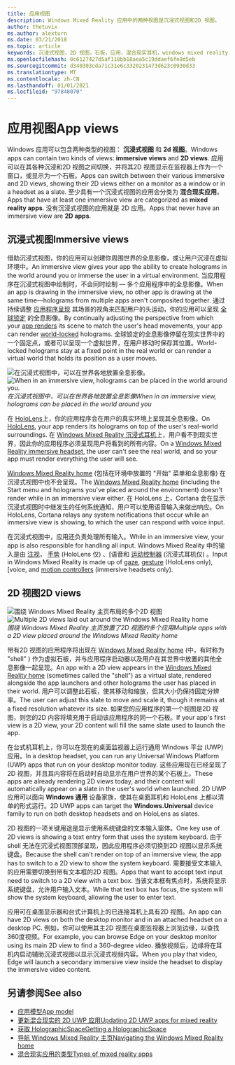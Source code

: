 ```yaml
---
title: 应用视图
description: Windows Mixed Reality 应用中的两种视图是沉浸式视图和2D 视图。
author: thetuvix
ms.author: alexturn
ms.date: 03/21/2018
ms.topic: article
keywords: 沉浸式视图，2D 视图，石板，应用，混合现实耳机，windows mixed reality 耳机，虚拟现实耳机，HoloLens，MRTK，混合现实工具包
ms.openlocfilehash: 0c6127427d5af118bb18aea5c19ddaef6fe8d5eb
ms.sourcegitcommit: d340303cda71c31e6c3320231473d623c0930d33
ms.translationtype: MT
ms.contentlocale: zh-CN
ms.lasthandoff: 01/01/2021
ms.locfileid: "97848070"
---
```

# <a name="app-views"></a><span data-ttu-id="4cd19-104">应用视图</span><span class="sxs-lookup"><span data-stu-id="4cd19-104">App views</span></span>

<span data-ttu-id="4cd19-105">Windows 应用可以包含两种类型的视图： **沉浸式视图** 和 **2d 视图**。</span><span class="sxs-lookup"><span data-stu-id="4cd19-105">Windows apps can contain two kinds of views: **immersive views** and **2D views**.</span></span> <span data-ttu-id="4cd19-106">应用可以在其各种沉浸和2D 视图之间切换，并将其2D 视图显示在监视器上作为一个窗口，或显示为一个石板。</span><span class="sxs-lookup"><span data-stu-id="4cd19-106">Apps can switch between their various immersive and 2D views, showing their 2D views either on a monitor as a window or in a headset as a slate.</span></span> <span data-ttu-id="4cd19-107">至少具有一个沉浸式视图的应用会分类为 **混合现实应用**。</span><span class="sxs-lookup"><span data-stu-id="4cd19-107">Apps that have at least one immersive view are categorized as **mixed reality apps**.</span></span> <span data-ttu-id="4cd19-108">没有沉浸式视图的应用就是 2D 应用。</span><span class="sxs-lookup"><span data-stu-id="4cd19-108">Apps that never have an immersive view are **2D apps**.</span></span>

## <a name="immersive-views"></a><span data-ttu-id="4cd19-109">沉浸式视图</span><span class="sxs-lookup"><span data-stu-id="4cd19-109">Immersive views</span></span>

<span data-ttu-id="4cd19-110">借助沉浸式视图，你的应用可以创建你周围世界的全息影像，或让用户沉浸在虚拟环境中。</span><span class="sxs-lookup"><span data-stu-id="4cd19-110">An immersive view gives your app the ability to create holograms in the world around you or immerse the user in a virtual environment.</span></span> <span data-ttu-id="4cd19-111">当应用程序在沉浸式视图中绘制时，不会同时绘制 &mdash; 多个应用程序中的全息影像。</span><span class="sxs-lookup"><span data-stu-id="4cd19-111">When an app is drawing in the immersive view, no other app is drawing at the same time&mdash;holograms from multiple apps aren't composited together.</span></span> <span data-ttu-id="4cd19-112">通过持续调整 [应用程序呈现](../develop/platform-capabilities-and-apis/rendering.md) 其场景的视角来匹配用户的头运动，你的应用可以呈现 [全球锁定](coordinate-systems.md) 的全息影像。</span><span class="sxs-lookup"><span data-stu-id="4cd19-112">By continually adjusting the perspective from which your [app renders](../develop/platform-capabilities-and-apis/rendering.md) its scene to match the user's head movements, your app can render [world-locked](coordinate-systems.md) holograms.</span></span> <span data-ttu-id="4cd19-113">全球锁定的全息影像停留在现实世界中的一个固定点，或者可以呈现一个虚拟世界，在用户移动时保存其位置。</span><span class="sxs-lookup"><span data-stu-id="4cd19-113">World-locked holograms stay at a fixed point in the real world or can render a virtual world that holds its position as a user moves.</span></span>

<span data-ttu-id="4cd19-114">![在沉浸式视图中，可以在世界各地放置全息影像。](images/designoverview-940px.jpg)</span><span class="sxs-lookup"><span data-stu-id="4cd19-114">![When in an immersive view, holograms can be placed in the world around you.](images/designoverview-940px.jpg)</span></span><br>
<span data-ttu-id="4cd19-115">*在沉浸式视图中，可以在世界各地放置全息影像*</span><span class="sxs-lookup"><span data-stu-id="4cd19-115">*When in an immersive view, holograms can be placed in the world around you*</span></span>

<span data-ttu-id="4cd19-116">在 [HoloLens](https://docs.microsoft.com/hololens/hololens1-hardware)上，你的应用程序会在用户的真实环境上呈现其全息影像。</span><span class="sxs-lookup"><span data-stu-id="4cd19-116">On [HoloLens](https://docs.microsoft.com/hololens/hololens1-hardware), your app renders its holograms on top of the user's real-world surroundings.</span></span> <span data-ttu-id="4cd19-117">在 [Windows Mixed Reality 沉浸式耳机](../discover/immersive-headset-hardware-details.md)上，用户看不到现实世界，因此你的应用程序必须呈现用户将看到的所有内容。</span><span class="sxs-lookup"><span data-stu-id="4cd19-117">On a [Windows Mixed Reality immersive headset](../discover/immersive-headset-hardware-details.md), the user can't see the real world, and so your app must render everything the user will see.</span></span>

<span data-ttu-id="4cd19-118">[Windows Mixed Reality home](../discover/navigating-the-windows-mixed-reality-home.md) (包括在环境中放置的 "开始" 菜单和全息影像) 在沉浸式视图中也不会呈现。</span><span class="sxs-lookup"><span data-stu-id="4cd19-118">The [Windows Mixed Reality home](../discover/navigating-the-windows-mixed-reality-home.md) (including the Start menu and holograms you've placed around the environment) doesn't render while in an immersive view either.</span></span> <span data-ttu-id="4cd19-119">在 HoloLens 上，Cortana 会在显示沉浸式视图时中继发生的任何系统通知，用户可以使用语音输入来做出响应。</span><span class="sxs-lookup"><span data-stu-id="4cd19-119">On HoloLens, Cortana relays any system notifications that occur while an immersive view is showing, to which the user can respond with voice input.</span></span>

<span data-ttu-id="4cd19-120">在沉浸式视图中，应用还负责处理所有输入。</span><span class="sxs-lookup"><span data-stu-id="4cd19-120">While in an immersive view, your app is also responsible for handling all input.</span></span> <span data-ttu-id="4cd19-121">Windows Mixed Reality 中的输入是由 [注视](gaze-and-commit.md)， [手势](gaze-and-commit.md#composite-gestures) (HoloLens 仅) 、[语音和 [运动控制器](motion-controllers.md) (沉浸式耳机仅) 。</span><span class="sxs-lookup"><span data-stu-id="4cd19-121">Input in Windows Mixed Reality is made up of [gaze](gaze-and-commit.md), [gesture](gaze-and-commit.md#composite-gestures) (HoloLens only), [voice, and [motion controllers](motion-controllers.md) (immersive headsets only).</span></span>

## <a name="2d-views"></a><span data-ttu-id="4cd19-122">2D 视图</span><span class="sxs-lookup"><span data-stu-id="4cd19-122">2D views</span></span>

<span data-ttu-id="4cd19-123">![围绕 Windows Mixed Reality 主页布局的多个2D 视图](images/teleportation-940px.png)</span><span class="sxs-lookup"><span data-stu-id="4cd19-123">![Multiple 2D views laid out around the Windows Mixed Reality home](images/teleportation-940px.png)</span></span><br>
<span data-ttu-id="4cd19-124">*围绕 Windows Mixed Reality 主页放置了2D 视图的多个应用*</span><span class="sxs-lookup"><span data-stu-id="4cd19-124">*Multiple apps with a 2D view placed around the Windows Mixed Reality home*</span></span>

<span data-ttu-id="4cd19-125">带有2D 视图的应用程序将出现在 [Windows Mixed Reality home](../discover/navigating-the-windows-mixed-reality-home.md) (中，有时称为 "shell" ) 作为虚拟石板，并与应用程序启动器以及用户在其世界中放置的其他全息影像一起呈现。</span><span class="sxs-lookup"><span data-stu-id="4cd19-125">An app with a 2D view appears in the [Windows Mixed Reality home](../discover/navigating-the-windows-mixed-reality-home.md) (sometimes called the "shell") as a virtual slate, rendered alongside the app launchers and other holograms the user has placed in their world.</span></span> <span data-ttu-id="4cd19-126">用户可以调整此石板，使其移动和缩放，但其大小仍保持固定分辨率。</span><span class="sxs-lookup"><span data-stu-id="4cd19-126">The user can adjust this slate to move and scale it, though it remains at a fixed resolution whatever its size.</span></span> <span data-ttu-id="4cd19-127">如果您的应用程序的第一个视图是2D 视图，则您的2D 内容将填充用于启动该应用程序的同一个石板。</span><span class="sxs-lookup"><span data-stu-id="4cd19-127">If your app's first view is a 2D view, your 2D content will fill the same slate used to launch the app.</span></span>

<span data-ttu-id="4cd19-128">在台式机耳机上，你可以在现在的桌面监视器上运行通用 Windows 平台 (UWP) 应用。</span><span class="sxs-lookup"><span data-stu-id="4cd19-128">In a desktop headset, you can run any Universal Windows Platform (UWP) apps that run on your desktop monitor today.</span></span> <span data-ttu-id="4cd19-129">这些应用现在已经呈现了2D 视图，并且其内容将在启动时自动显示在用户世界的某个石板上。</span><span class="sxs-lookup"><span data-stu-id="4cd19-129">These apps are already rendering 2D views today, and their content will automatically appear on a slate in the user's world when launched.</span></span> <span data-ttu-id="4cd19-130">2D UWP 应用可以面向 **Windows 通用** 设备家族，使其在桌面耳机和 HoloLens 上都以清单的形式运行。</span><span class="sxs-lookup"><span data-stu-id="4cd19-130">2D UWP apps can target the **Windows.Universal** device family to run on both desktop headsets and on HoloLens as slates.</span></span>

<span data-ttu-id="4cd19-131">2D 视图的一项关键用途是显示使用系统键盘的文本输入窗体。</span><span class="sxs-lookup"><span data-stu-id="4cd19-131">One key use of 2D views is showing a text entry form that uses the system keyboard.</span></span> <span data-ttu-id="4cd19-132">由于 shell 无法在沉浸式视图顶部呈现，因此应用程序必须切换到2D 视图以显示系统键盘。</span><span class="sxs-lookup"><span data-stu-id="4cd19-132">Because the shell can't render on top of an immersive view, the app has to switch to a 2D view to show the system keyboard.</span></span> <span data-ttu-id="4cd19-133">需要接受文本输入的应用需要切换到带有文本框的2D 视图。</span><span class="sxs-lookup"><span data-stu-id="4cd19-133">Apps that want to accept text input need to switch to a 2D view with a text box.</span></span> <span data-ttu-id="4cd19-134">当该文本框有焦点时，系统将显示系统键盘，允许用户输入文本。</span><span class="sxs-lookup"><span data-stu-id="4cd19-134">While that text box has focus, the system will show the system keyboard, allowing the user to enter text.</span></span>

<span data-ttu-id="4cd19-135">应用可在桌面显示器和台式计算机上的已连接耳机上具有2D 视图。</span><span class="sxs-lookup"><span data-stu-id="4cd19-135">An app can have 2D views on both the desktop monitor and in an attached headset on a desktop PC.</span></span> <span data-ttu-id="4cd19-136">例如，你可以使用其主2D 视图在桌面监视器上浏览边缘，以查找360度视频。</span><span class="sxs-lookup"><span data-stu-id="4cd19-136">For example, you can browse Edge on your desktop monitor using its main 2D view to find a 360-degree video.</span></span> <span data-ttu-id="4cd19-137">播放视频后，边缘将在耳机内启动辅助沉浸式视图以显示沉浸式视频内容。</span><span class="sxs-lookup"><span data-stu-id="4cd19-137">When you play that video, Edge will launch a secondary immersive view inside the headset to display the immersive video content.</span></span>

## <a name="see-also"></a><span data-ttu-id="4cd19-138">另请参阅</span><span class="sxs-lookup"><span data-stu-id="4cd19-138">See also</span></span>

* [<span data-ttu-id="4cd19-139">应用模型</span><span class="sxs-lookup"><span data-stu-id="4cd19-139">App model</span></span>](app-model.md)
* [<span data-ttu-id="4cd19-140">更新混合现实的 2D UWP 应用</span><span class="sxs-lookup"><span data-stu-id="4cd19-140">Updating 2D UWP apps for mixed reality</span></span>](../develop/porting-apps/building-2d-apps.md)
* [<span data-ttu-id="4cd19-141">获取 HolographicSpace</span><span class="sxs-lookup"><span data-stu-id="4cd19-141">Getting a HolographicSpace</span></span>](../develop/native/getting-a-holographicspace.md)
* [<span data-ttu-id="4cd19-142">导航 Windows Mixed Reality 主页</span><span class="sxs-lookup"><span data-stu-id="4cd19-142">Navigating the Windows Mixed Reality home</span></span>](../discover/navigating-the-windows-mixed-reality-home.md)
* [<span data-ttu-id="4cd19-143">混合现实应用的类型</span><span class="sxs-lookup"><span data-stu-id="4cd19-143">Types of mixed reality apps</span></span>](types-of-mixed-reality-apps.md)
